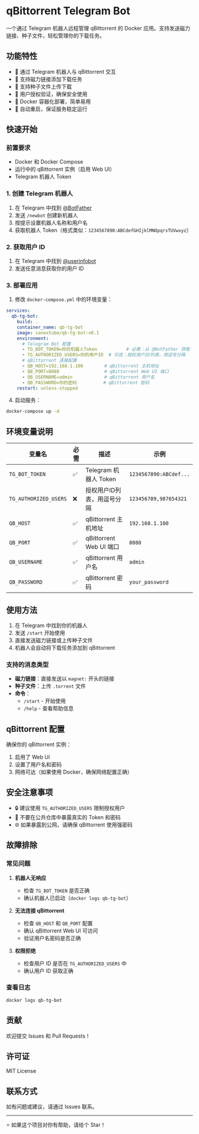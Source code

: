 # qBittorrent Telegram Bot

一个通过 Telegram 机器人远程管理 qBittorrent 的 Docker 应用。支持发送磁力链接、种子文件，轻松管理你的下载任务。

## 功能特性

- 🤖 通过 Telegram 机器人与 qBittorrent 交互
- 🧲 支持磁力链接添加下载任务
- 📁 支持种子文件上传下载
- 🔐 用户授权验证，确保安全使用
- 🐳 Docker 容器化部署，简单易用
- 🔄 自动重启，保证服务稳定运行

## 快速开始

### 前置要求

- Docker 和 Docker Compose
- 运行中的 qBittorrent 实例（启用 Web UI）
- Telegram 机器人 Token

### 1. 创建 Telegram 机器人

1. 在 Telegram 中找到 [@BotFather](https://t.me/botfather)
2. 发送 `/newbot` 创建新机器人
3. 按提示设置机器人名称和用户名
4. 获取机器人 Token（格式类似：`1234567890:ABCdefGHIjklMNOpqrsTUVwxyz`）

### 2. 获取用户 ID

1. 在 Telegram 中找到 [@userinfobot](https://t.me/userinfobot)
2. 发送任意消息获取你的用户 ID

### 3. 部署应用

1. 修改 `docker-compose.yml` 中的环境变量：
```yaml
services:
  qb-tg-bot:
    build: .
    container_name: qb-tg-bot
    image: savextube/qb-tg-bot:v0.1
    environment:
      # Telegram Bot 配置
      - TG_BOT_TOKEN=你的机器人Token           # 必需：从 @BotFather 获取
      - TG_AUTHORIZED_USERS=你的用户ID  # 可选：授权用户ID列表，用逗号分隔
      # qBittorrent 连接配置
      - QB_HOST=192.168.1.100        # qBittorrent 主机地址
      - QB_PORT=8080                 # qBittorrent Web UI 端口
      - QB_USERNAME=admin            # qBittorrent 用户名
      - QB_PASSWORD=你的密码          # qBittorrent 密码
    restart: unless-stopped
```

4. 启动服务：
```bash
docker-compose up -d
```

## 环境变量说明

| 变量名 | 必需 | 描述 | 示例 |
|--------|------|------|------|
| `TG_BOT_TOKEN` | ✅ | Telegram 机器人 Token | `1234567890:ABCdef...` |
| `TG_AUTHORIZED_USERS` | ❌ | 授权用户ID列表，用逗号分隔 | `123456789,987654321` |
| `QB_HOST` | ✅ | qBittorrent 主机地址 | `192.168.1.100` |
| `QB_PORT` | ✅ | qBittorrent Web UI 端口 | `8080` |
| `QB_USERNAME` | ✅ | qBittorrent 用户名 | `admin` |
| `QB_PASSWORD` | ✅ | qBittorrent 密码 | `your_password` |

## 使用方法

1. 在 Telegram 中找到你的机器人
2. 发送 `/start` 开始使用
3. 直接发送磁力链接或上传种子文件
4. 机器人会自动将下载任务添加到 qBittorrent

### 支持的消息类型

- **磁力链接**：直接发送以 `magnet:` 开头的链接
- **种子文件**：上传 `.torrent` 文件
- **命令**：
  - `/start` - 开始使用
  - `/help` - 查看帮助信息

## qBittorrent 配置

确保你的 qBittorrent 实例：

1. 启用了 Web UI
2. 设置了用户名和密码
3. 网络可达（如果使用 Docker，确保网络配置正确）

## 安全注意事项

- 🔒 建议使用 `TG_AUTHORIZED_USERS` 限制授权用户
- 🔐 不要在公共仓库中暴露真实的 Token 和密码
- 🌐 如果暴露到公网，请确保 qBittorrent 使用强密码

## 故障排除

### 常见问题

1. **机器人无响应**
   - 检查 `TG_BOT_TOKEN` 是否正确
   - 确认机器人已启动（`docker logs qb-tg-bot`）

2. **无法连接 qBittorrent**
   - 检查 `QB_HOST` 和 `QB_PORT` 配置
   - 确认 qBittorrent Web UI 可访问
   - 验证用户名密码是否正确

3. **权限拒绝**
   - 检查用户 ID 是否在 `TG_AUTHORIZED_USERS` 中
   - 确认用户 ID 获取正确

### 查看日志

```bash
docker logs qb-tg-bot
```

## 贡献

欢迎提交 Issues 和 Pull Requests！

## 许可证

MIT License

## 联系方式

如有问题或建议，请通过 Issues 联系。

---

⭐ 如果这个项目对你有帮助，请给个 Star！
